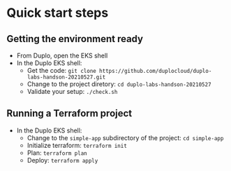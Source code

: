
# Quick start steps

## Getting the environment ready

  - From Duplo, open the EKS shell
  - In the Duplo EKS shell:
    - Get the code: `git clone https://github.com/duplocloud/duplo-labs-handson-20210527.git`
    - Change to the project diretory: `cd duplo-labs-handson-20210527`
    - Validate your setup:  `./check.sh`

## Running a Terraform project

  - In the Duplo EKS shell:
    - Change to the `simple-app` subdirectory of the project: `cd simple-app`
    - Initialize terraform: `terraform init`
    - Plan: `terraform plan`
    - Deploy: `terraform apply`
